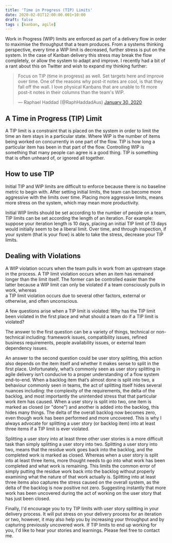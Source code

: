 ```yaml
---
title: 'Time in Progress (TIP) Limits'
date: 2020-02-01T12:00:00.001+10:00
draft: false
tags : [kanban, agile]
---
```


Work in Progress (WIP) limits are enforced as part of a delivery flow in order
to maximise the throughput that a team produces. From a systems thinking
perspective, every time a WIP limit is decreased, further stress is put on the
system. In the case of Kanban delivery this stress may break the flow
completely, or allow the system to adapt and improve. I recently had a bit of a
rant about this on Twitter and wish to expand my thinking further:

<blockquote class="twitter-tweet"><p lang="en" dir="ltr">Focus on TIP (time in progress) as well. Set targets here and improve over time. One of the reasons why post-it notes are cool, is that they fall off the wall. I love physical Kanbans that are unable to fit more post-it notes in their columns than the team&#39;s WIP.</p>&mdash; Raphael Haddad (@RaphHaddadAus) <a href="https://twitter.com/RaphHaddadAus/status/1222777079093022721?ref_src=twsrc%5Etfw">January 30, 2020</a></blockquote> <script async src="https://platform.twitter.com/widgets.js" charset="utf-8"></script>

## A Time in Progress (TIP) Limit

A TIP limit is a constraint that is placed on the system in order to limit the
time an item stays in a particular state. Where WIP is the number of items being
worked on concurrently in one part of the flow. TIP is how long a particular
item has been in that part of the flow. Controlling WIP is something that many
people can agree is a good thing. TIP is something that is often unheard of,
or ignored all together.

## How to use TIP

Initial TIP and WIP limits are difficult to enforce because there is no
baseline metric to begin with. After setting initial limits, the team can
become more aggressive with the limits over time. Placing more aggressive
limits, means more stress on the system, which may mean more productivity.

Initial WIP limits should be set according to the number of people on a team,
TIP limits can be set according the length of an iteration. For example:
suppose your iteration length is 10 days, placing an initial TIP limit of 13
days would initially seem to be a liberal limit. Over time, and through
inspection, if your system (that is your flow) is able to take the stress,
decrease your TIP limits.

## Dealing with Violations

A WIP violation occurs when the team pulls in work from an upstream stage in
the process. A TIP limit violation occurs when an item has remained longer
than the limit itself. The former can be controlled easier than the
latter because a
WIP limit can only be violated if a team consciously pulls in work, whereas  
a TIP limit violation occurs due to several other factors, external or
otherwise, and often unconscious.

A few questions arise when a TIP limit is violated: Why has the TIP limit been
violated in the first place and what should a team do if a TIP limit is
violated?

The answer to the first question can be a variety of things, technical or
non-technical including: framework issues, compatibility issues, refined
business requirements, people availability issues, or external team dependency
issues.

An answer to the second question could be user story splitting, this action
also depends on the item itself and whether it makes sense to split in the
first place. Unfortunately, what’s commonly seen as user story splitting in
agile delivery isn’t conducive to a proper understanding of a flow system
end-to-end. When a backlog item that’s almost done is split into two, a
behaviour commonly seen in teams, the act of splitting itself hides several
nuances including: the complexity of the requirements, the delta of the
backlog, and most importantly the unintended stress that that particular work
item has caused. When a user story is split into two, one  item is marked as
closed (or "done") and another is added into the backlog, this hides many
things. The delta of the overall backlog now becomes zero, even though work
has been performed and more uncovered. This is why I always advocate for
splitting a user story (or backlog item) into at least three items if a TIP
limit is ever violated.

Splitting a user story into at least three other user stories is a more
difficult task than simply splitting a user story into two. Splitting a user
story into two, means that the residue work goes back into the backlog, and
the completed work is marked as closed. Whereas when a user story is split
into at least three items, more thought needs to go into what work has been
completed and what work is remaining. This limits the common error of simply
putting the residue work back into the backlog without properly examining what
the nature of that work actually is. Splitting into at least three items also
captures the stress caused on the overall system, as the delta of the backlog
is now positive not zero. Suggesting instantly that more work has been
uncovered during the act of working on the user story that has just been closed.

Finally, I'd encourage you to try TIP limits with user story splitting in your
delivery process. It will put stress on your delivery process for an iteration
or two, however, it may also help you by increasing your throughput and by
capturing previously uncovered work. If TIP limits to end up working for you,
I'd like to hear your stories and learnings. Please feel free to contact me.
